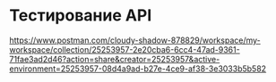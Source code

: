 # Тестирование API
https://www.postman.com/cloudy-shadow-878829/workspace/my-workspace/collection/25253957-2e20cba6-6cc4-47ad-9361-71fae3ad2d46?action=share&creator=25253957&active-environment=25253957-08d4a9ad-b27e-4ce9-af38-3e3033b5b582
